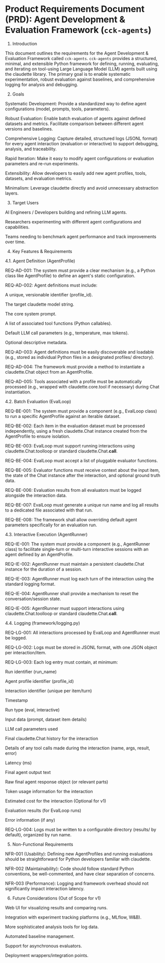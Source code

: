 # Product Requirements Document (PRD): Agent Development & Evaluation Framework (`cck-agents`)


1. Introduction

This document outlines the requirements for the Agent Development & Evaluation Framework called `cck-agents`. `cck-agents` provides a structured, minimal, and extensible Python framework for defining, running, evaluating, and iterating on tool-using Large Language Model (LLM) agents built using the claudette library. The primary goal is to enable systematic experimentation, robust evaluation against baselines, and comprehensive logging for analysis and debugging.

2. Goals

Systematic Development: Provide a standardized way to define agent configurations (model, prompts, tools, parameters).

Robust Evaluation: Enable batch evaluation of agents against defined datasets and metrics. Facilitate comparison between different agent versions and baselines.

Comprehensive Logging: Capture detailed, structured logs (JSONL format) for every agent interaction (evaluation or interactive) to support debugging, analysis, and traceability.

Rapid Iteration: Make it easy to modify agent configurations or evaluation parameters and re-run experiments.

Extensibility: Allow developers to easily add new agent profiles, tools, datasets, and evaluation metrics.

Minimalism: Leverage claudette directly and avoid unnecessary abstraction layers.

3. Target Users

AI Engineers / Developers building and refining LLM agents.

Researchers experimenting with different agent configurations and capabilities.

Teams needing to benchmark agent performance and track improvements over time.

4. Key Features & Requirements

4.1. Agent Definition (AgentProfile)

REQ-AD-001: The system must provide a clear mechanism (e.g., a Python class like AgentProfile) to define an agent's static configuration.

REQ-AD-002: Agent definitions must include:

A unique, versionable identifier (profile_id).

The target claudette model string.

The core system prompt.

A list of associated tool functions (Python callables).

Default LLM call parameters (e.g., temperature, max tokens).

Optional descriptive metadata.

REQ-AD-003: Agent definitions must be easily discoverable and loadable (e.g., stored as individual Python files in a designated profiles/ directory).

REQ-AD-004: The framework must provide a method to instantiate a claudette.Chat object from an AgentProfile.

REQ-AD-005: Tools associated with a profile must be automatically processed (e.g., wrapped with claudette.core.tool if necessary) during Chat instantiation.

4.2. Batch Evaluation (EvalLoop)

REQ-BE-001: The system must provide a component (e.g., EvalLoop class) to run a specific AgentProfile against an iterable dataset.

REQ-BE-002: Each item in the evaluation dataset must be processed independently, using a fresh claudette.Chat instance created from the AgentProfile to ensure isolation.

REQ-BE-003: EvalLoop must support running interactions using claudette.Chat.toolloop or standard claudette.Chat.__call__.

REQ-BE-004: EvalLoop must accept a list of pluggable evaluator functions.

REQ-BE-005: Evaluator functions must receive context about the input item, the state of the Chat instance after the interaction, and optional ground truth data.

REQ-BE-006: Evaluation results from all evaluators must be logged alongside the interaction data.

REQ-BE-007: EvalLoop must generate a unique run name and log all results to a dedicated file associated with that run.

REQ-BE-008: The framework shall allow overriding default agent parameters specifically for an evaluation run.

4.3. Interactive Execution (AgentRunner)

REQ-IE-001: The system must provide a component (e.g., AgentRunner class) to facilitate single-turn or multi-turn interactive sessions with an agent defined by an AgentProfile.

REQ-IE-002: AgentRunner must maintain a persistent claudette.Chat instance for the duration of a session.

REQ-IE-003: AgentRunner must log each turn of the interaction using the standard logging format.

REQ-IE-004: AgentRunner shall provide a mechanism to reset the conversation/session state.

REQ-IE-005: AgentRunner must support interactions using claudette.Chat.toolloop or standard claudette.Chat.__call__.

4.4. Logging (framework/logging.py)

REQ-LG-001: All interactions processed by EvalLoop and AgentRunner must be logged.

REQ-LG-002: Logs must be stored in JSONL format, with one JSON object per interaction/item.

REQ-LG-003: Each log entry must contain, at minimum:

Run identifier (run_name)

Agent profile identifier (profile_id)

Interaction identifier (unique per item/turn)

Timestamp

Run type (eval, interactive)

Input data (prompt, dataset item details)

LLM call parameters used

Final claudette.Chat history for the interaction

Details of any tool calls made during the interaction (name, args, result, error)

Latency (ms)

Final agent output text

Raw final agent response object (or relevant parts)

Token usage information for the interaction

Estimated cost for the interaction (Optional for v1)

Evaluation results (for EvalLoop runs)

Error information (if any)

REQ-LG-004: Logs must be written to a configurable directory (results/ by default), organized by run name.

5. Non-Functional Requirements

NFR-001 (Usability): Defining new AgentProfiles and running evaluations should be straightforward for Python developers familiar with claudette.

NFR-002 (Maintainability): Code should follow standard Python conventions, be well-commented, and have clear separation of concerns.

NFR-003 (Performance): Logging and framework overhead should not significantly impact interaction latency.

6. Future Considerations (Out of Scope for v1)

Web UI for visualizing results and comparing runs.

Integration with experiment tracking platforms (e.g., MLflow, W&B).

More sophisticated analysis tools for log data.

Automated baseline management.

Support for asynchronous evaluators.

Deployment wrappers/integration points.

